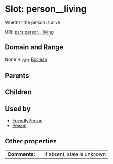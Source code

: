 
# Slot: person__living


Whether the person is alive

URI: [pers:person__living](http://example.org/sample/person/person__living)


## Domain and Range

None ->  <sub>OPT</sub> [Boolean](types/Boolean.md)

## Parents


## Children


## Used by

 * [FriendlyPerson](FriendlyPerson.md)
 * [Person](Person.md)

## Other properties

|  |  |  |
| --- | --- | --- |
| **Comments:** | | if absent, state is unknown |

